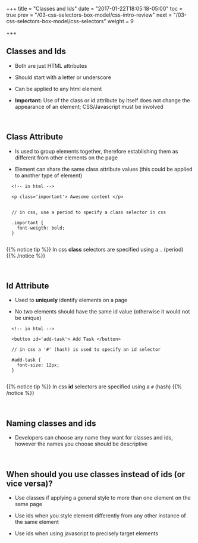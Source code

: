 +++
title = "Classes and Ids"
date = "2017-01-22T18:05:18-05:00"
toc = true
prev = "/03-css-selectors-box-model/css-intro-review"
next = "/03-css-selectors-box-model/css-selectors"
weight = 9

+++

## Classes and Ids

- Both are just HTML attributes

- Should start with a letter or underscore

- Can be applied to any html element

- **Important:** Use of the class or id attribute by itself does not change the appearance of an element; CSS/Javascript must be involved

&nbsp;

## Class Attribute

- Is used to group elements together, therefore establishing them as different from other elements on the page

- Element can share the same class attribute values (this could be applied to another type of element)

```
  <!-- in html -->

  <p class='important'> Awesome content </p>

```


```

  // in css, use a period to specify a class selector in css

  .important {
    font-weigth: bold;
  }


```

{{% notice tip %}}
  In css **class** selectors are specified using a ``.`` (period)
{{% /notice %}}


&nbsp;

## Id Attribute

- Used to **uniquely** identify elements on a page

- No two elements should have the same id value (otherwise it would not be unique)

```
  <!-- in html -->

  <button id='add-task'> Add Task </button>

```

```
  // in css a '#' (hash) is used to specify an id selector 

  #add-task {
    font-size: 12px;
  }


```

{{% notice tip %}}
  In css **id** selectors are specified using a ``#`` (hash)
{{% /notice %}}


&nbsp;

## Naming classes and ids

- Developers can choose any name they want for classes and ids, however the names you choose should be descriptive


&nbsp;

## When should you use classes instead of ids (or vice versa)?

- Use classes if applying a general style to more than one element on the same page

- Use ids when you style element differently from any other instance of the same element

- Use ids when using javascript to precisely target elements



